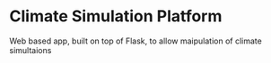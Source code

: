 # Climate Simulation Platform

Web based app, built on top of Flask, to allow maipulation of climate simultaions